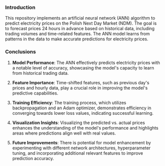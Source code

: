 ### Introduction

This repository implements an artificial neural network (ANN) algorithm to predict electricity prices on the Polish Next Day Market (NDM). The goal is to forecast prices 24 hours in advance based on historical data, including trading volumes and time-related features. The ANN model learns from patterns in the data to make accurate predictions for electricity prices.

### Conclusions

1. **Model Performance**: The ANN effectively predicts electricity prices with a notable level of accuracy, showcasing the model's capacity to learn from historical trading data.

2. **Feature Importance**: Time-shifted features, such as previous day's prices and hourly data, play a crucial role in improving the model's predictive capabilities.

3. **Training Efficiency**: The training process, which utilizes backpropagation and an Adam optimizer, demonstrates efficiency in converging towards lower loss values, indicating successful learning.

4. **Visualization Insights**: Visualizing the predicted vs. actual prices enhances the understanding of the model's performance and highlights areas where predictions align well with real values.

5. **Future Improvements**: There is potential for model enhancement by experimenting with different network architectures, hyperparameter tuning, and incorporating additional relevant features to improve prediction accuracy.

